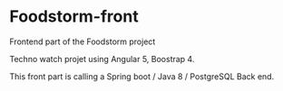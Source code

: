 # Foodstorm-front
Frontend part of the Foodstorm project

Techno watch projet using Angular 5, Boostrap 4.

This front part is calling a Spring boot / Java 8 / PostgreSQL Back end.
